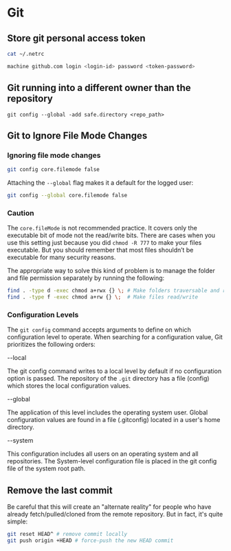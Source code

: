 ﻿# Git

## Store git personal access token

```bash
cat ~/.netrc

machine github.com login <login-id> password <token-password>
```

## Git running into a different owner than the repository

```
git config --global -add safe.directory <repo_path>
```

## Git to Ignore File Mode Changes

### Ignoring file mode changes
```bash
git config core.filemode false
```

Attaching the `--global` flag makes it a default for the logged user:
```bash
git config --global core.filemode false
```

### Caution
The `core.fileMode` is not recommended practice. It covers only the executable bit of mode not the read/write bits. There are cases when you use this setting just because you did `chmod -R 777` to make your files executable. But you should remember that most files shouldn’t be executable for many security reasons.

The appropriate way to solve this kind of problem is to manage the folder and file permission separately by running the following:

```bash
find . -type d -exec chmod a+rwx {} \; # Make folders traversable and read/write
find . -type f -exec chmod a+rw {} \;  # Make files read/write
```

### Configuration Levels

The `git config` command accepts arguments to define on which configuration level to operate. When searching for a configuration value, Git prioritizes the following orders:

--local

The git config command writes to a local level by default if no configuration option is passed. The repository of the `.git` directory has a file (config) which stores the local configuration values.

--global

The application of this level includes the operating system user. Global configuration values are found in a file (.gitconfig) located in a user's home directory.

--system

This configuration includes all users on an operating system and all repositories. The System-level configuration file is placed in the git config file of the system root path.

## Remove the last commit

Be careful that this will create an "alternate reality" for people who have already fetch/pulled/cloned from the remote repository. But in fact, it's quite simple:

```bash
git reset HEAD^ # remove commit locally
git push origin +HEAD # force-push the new HEAD commit
```
